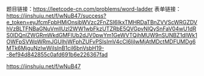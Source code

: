 题目链接：https://leetcode-cn.com/problems/word-ladder
表单链接：https://jinshuju.net/f/wNuB47/success?e_token=eyJfcmFpbHMiOnsibWVzc2FnZSI6IkxTMHRDaTBnZVVScWRGZDVhVzBLTFNBaGNuVmllUzl2WW1wbFkzUTZRbE5QVGpvNlQySnFaV04wU1dRS0lDQnlZWGRmWkdGMFlUb2dJV0pwYm1GeWVTQjhMUW9nSUNBZ1dIWk1OWFpSVWpWRmJGUlhjWFphZUFvPSIsImV4cCI6IjIwMjAtMDctMDFUMDg6MTk6MjguNzIwWiIsInB1ciI6bnVsbH19--8ef94d842855c0afd691b6e226367fad

https://jinshuju.net/f/wNuB47
